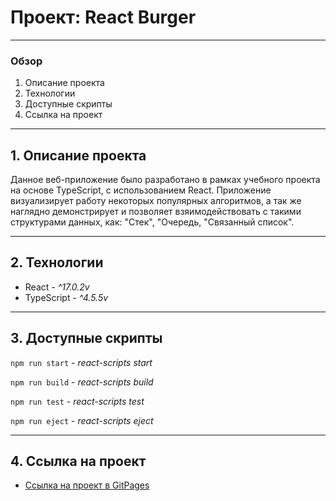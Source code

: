 # Проект: React Burger #
____
### Обзор ###
1. Описание проекта
2. Технологии
3. Доступные скрипты
4. Ссылка на проект
____
## 1. Описание проекта ##
Данное веб-приложение было разработано в рамках учебного проекта на основе TypeScript, с использованием React.
Приложение визуализирует работу некоторых популярных алгоритмов, а так же наглядно демонстрирует и позволяет взяимодействовать с такими структурами данных, как: "Стек", "Очередь, "Связанный список".

___
## 2. Технологии ##
* React - *^17.0.2v*
* TypeScript - *^4.5.5v*

___
## 3. Доступные скрипты ##
```npm run start``` - *react-scripts start*

```npm run build``` - *react-scripts build*

```npm run test``` - *react-scripts test*

```npm run eject``` - *react-scripts eject*

___
## 4. Ссылка на проект
* [Ссылка на проект в GitPages](https://danielermal.github.io/algososh/)
